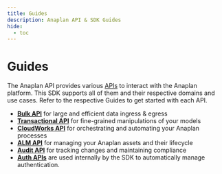 ```yaml
---
title: Guides
description: Anaplan API & SDK Guides
hide:
  - toc
---
```


# Guides

The Anaplan API provides various [APIs](https://help.anaplan.com/anaplan-api-844c6d40-a21c-423d-8435-ebaaa0372b76) to interact
with the Anaplan platform. This SDK supports all of them and their respective domains and use cases. Refer to the
respective Guides to get started with each API.

<div class="grid cards" markdown>


- [__Bulk API__](bulk.md) for large and efficient data ingress & egress
- [__Transactional API__](transactional.md) for fine-grained manipulations of your models
- [__CloudWorks API__](cloud_works.md) for orchestrating and automating your Anaplan processes
- [__ALM API__](alm.md) for managing your Anaplan assets and their lifecycle
- [__Audit API__](audit.md) for tracking changes and maintaining compliance
- [__Auth APIs__](authentication.md) are used internally by the SDK to automatically manage authentication.

</div>
